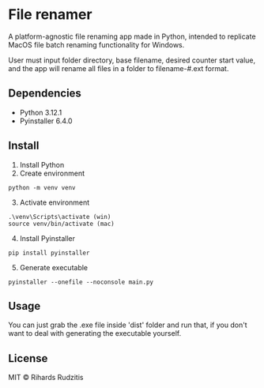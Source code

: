 # File renamer

A platform-agnostic file renaming app made in Python, intended to replicate MacOS file batch renaming functionality for Windows.

User must input folder directory, base filename, desired counter start value, and the app will rename all files in a folder to filename-#.ext format.

## Dependencies

- Python 3.12.1
- Pyinstaller 6.4.0

## Install

1. Install Python 
2. Create environment
```
python -m venv venv
```
3. Activate environment
```
.\venv\Scripts\activate (win)
source venv/bin/activate (mac)
```
4. Install Pyinstaller
```
pip install pyinstaller
```
5. Generate executable
```
pyinstaller --onefile --noconsole main.py
```

## Usage

You can just grab the .exe file inside 'dist' folder and run that, if you don't want to deal with generating the executable yourself.

## License

MIT © Rihards Rudzitis